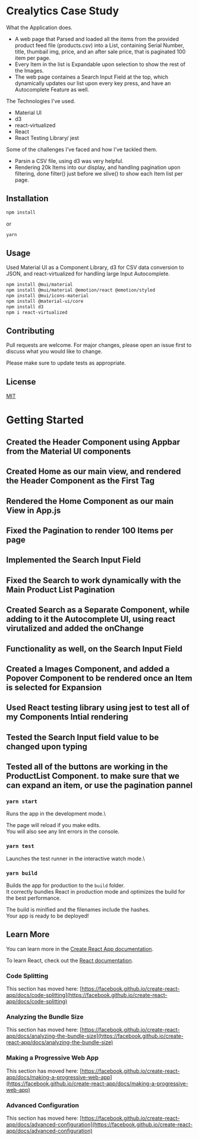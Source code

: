 # Crealytics Case Study

What the Application does.

- A web page that Parsed and loaded all the items from the provided product feed file (products.csv) into a List, containing Serial Number, title, thumbail img, price, and an after sale price, that is paginated 100 item per page.
- Every Item in the list is Expandable upon selection to show the rest of the Images.
- The web page containes a Search Input Field at the top, which dynamically updates our list upon every key press, and have an Autocomplete Feature as well.

The Technologies I've used.

- Material UI
- d3
- react-virtualized
- React
- React Testing Library/ jest

Some of the challenges I've faced and how I've tackled them.

- Parsin a CSV file, using d3 was very helpful.
- Rendering 20k Items into our display, and handling pagination upon filtering, done filter() just before we slive() to show each Item list per page.

## Installation

```bash
npm install
```

or

```bash
yarn
```

## Usage

Used Material UI as a Component Library, d3 for CSV data conversion to JSON, and react-virtualized for handling large Input Autocomplete.

```bash
npm install @mui/material
npm install @mui/material @emotion/react @emotion/styled
npm install @mui/icons-material
npm install @material-ui/core
npm install d3
npm i react-virtualized

```

## Contributing

Pull requests are welcome. For major changes, please open an issue first to discuss what you would like to change.

Please make sure to update tests as appropriate.

## License

[MIT](https://choosealicense.com/licenses/mit/)

# Getting Started

## Created the Header Component using Appbar from the Material UI components

## Created Home as our main view, and rendered the Header Component as the First Tag

## Rendered the Home Component as our main View in App.js

## Fixed the Pagination to render 100 Items per page

## Implemented the Search Input Field

## Fixed the Search to work dynamically with the Main Product List Pagination

## Created Search as a Separate Component, while adding to it the Autocomplete UI, using react virutalized and added the onChange

## Functionality as well, on the Search Input Field

## Created a Images Component, and added a Popover Component to be rendered once an Item is selected for Expansion

## Used React testing library using jest to test all of my Components Intial rendering

## Tested the Search Input field value to be changed upon typing

## Tested all of the buttons are working in the ProductList Component. to make sure that we can expand an item, or use the pagination pannel

### `yarn start`

Runs the app in the development mode.\

The page will reload if you make edits.\
You will also see any lint errors in the console.

### `yarn test`

Launches the test runner in the interactive watch mode.\

### `yarn build`

Builds the app for production to the `build` folder.\
It correctly bundles React in production mode and optimizes the build for the best performance.

The build is minified and the filenames include the hashes.\
Your app is ready to be deployed!

## Learn More

You can learn more in the [Create React App documentation](https://facebook.github.io/create-react-app/docs/getting-started).

To learn React, check out the [React documentation](https://reactjs.org/).

### Code Splitting

This section has moved here: [https://facebook.github.io/create-react-app/docs/code-splitting](https://facebook.github.io/create-react-app/docs/code-splitting)

### Analyzing the Bundle Size

This section has moved here: [https://facebook.github.io/create-react-app/docs/analyzing-the-bundle-size](https://facebook.github.io/create-react-app/docs/analyzing-the-bundle-size)

### Making a Progressive Web App

This section has moved here: [https://facebook.github.io/create-react-app/docs/making-a-progressive-web-app](https://facebook.github.io/create-react-app/docs/making-a-progressive-web-app)

### Advanced Configuration

This section has moved here: [https://facebook.github.io/create-react-app/docs/advanced-configuration](https://facebook.github.io/create-react-app/docs/advanced-configuration)
